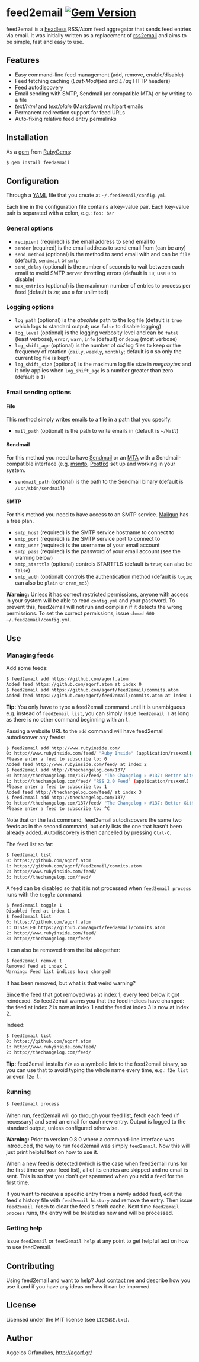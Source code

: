 # feed2email [![Gem Version](https://badge.fury.io/rb/feed2email.svg)](http://badge.fury.io/rb/feed2email)

feed2email is a [headless][] RSS/Atom feed aggregator that sends feed entries
via email. It was initially written as a replacement of [rss2email][] and aims
to be simple, fast and easy to use.

[headless]: http://en.wikipedia.org/wiki/Headless_software
[rss2email]: http://www.allthingsrss.com/rss2email/

## Features

* Easy command-line feed management (add, remove, enable/disable)
* Feed fetching caching (_Last-Modified_ and _ETag_ HTTP headers)
* Feed autodiscovery
* Email sending with SMTP, Sendmail (or compatible MTA) or by writing to a file
* _text/html_ and _text/plain_ (Markdown) multipart emails
* Permanent redirection support for feed URLs
* Auto-fixing relative feed entry permalinks

## Installation

As a [gem][] from [RubyGems][]:

~~~ sh
$ gem install feed2email
~~~

[gem]: http://rubygems.org/gems/feed2email
[RubyGems]: http://rubygems.org/

## Configuration

Through a [YAML][] file that you create at `~/.feed2email/config.yml`.

[YAML]: http://en.wikipedia.org/wiki/YAML

Each line in the configuration file contains a key-value pair. Each key-value
pair is separated with a colon, e.g.: `foo: bar`

### General options

* `recipient` (required) is the email address to send email to
* `sender` (required) is the email address to send email from (can be any)
* `send_method` (optional) is the method to send email with and can be `file`
  (default), `sendmail` or `smtp`
* `send_delay` (optional) is the number of seconds to wait between each email to
  avoid SMTP server throttling errors (default is `10`; use `0` to disable)
* `max_entries` (optional) is the maximum number of entries to process per feed
  (default is `20`; use `0` for unlimited)

### Logging options

* `log_path` (optional) is the _absolute_ path to the log file (default is
  `true` which logs to standard output; use `false` to disable logging)
* `log_level` (optional) is the logging verbosity level and can be `fatal`
  (least verbose), `error`, `warn`, `info` (default) or `debug` (most verbose)
* `log_shift_age` (optional) is the number of _old_ log files to keep or the
  frequency of rotation (`daily`, `weekly`, `monthly`; default is `0` so only
  the current log file is kept)
* `log_shift_size` (optional) is the maximum log file size in _megabytes_ and it
  only applies when `log_shift_age` is a number greater than zero (default is
  `1`)

### Email sending options

#### File

This method simply writes emails to a file in a path that you specify.

* `mail_path` (optional) is the path to write emails in (default is `~/Mail`)

#### Sendmail

For this method you need to have [Sendmail][] or an [MTA][] with a
Sendmail-compatible interface (e.g. [msmtp][], [Postfix][]) set up and working
in your system.

* `sendmail_path` (optional) is the path to the Sendmail binary (default is
  `/usr/sbin/sendmail`)

[MTA]: http://en.wikipedia.org/wiki/Message_transfer_agent
[Sendmail]: http://en.wikipedia.org/wiki/Sendmail
[msmtp]: http://msmtp.sourceforge.net/
[Postfix]: http://en.wikipedia.org/wiki/Postfix_(software)

#### SMTP

For this method you need to have access to an SMTP service. [Mailgun][] has a
free plan.

* `smtp_host` (required) is the SMTP service hostname to connect to
* `smtp_port` (required) is the SMTP service port to connect to
* `smtp_user` (required) is the username of your email account
* `smtp_pass` (required) is the password of your email account (see the warning
   below)
* `smtp_starttls` (optional) controls STARTTLS (default is `true`; can also be
  `false`)
* `smtp_auth` (optional) controls the authentication method (default is `login`;
   can also be `plain` or `cram_md5`)

**Warning:** Unless it has correct restricted permissions, anyone with access in
your system will be able to read `config.yml` and your password. To prevent
this, feed2email will not run and complain if it detects the wrong permissions.
To set the correct permissions, issue `chmod 600 ~/.feed2email/config.yml`.

[Mailgun]: http://www.mailgun.com/

## Use

### Managing feeds

Add some feeds:

~~~ sh
$ feed2email add https://github.com/agorf.atom
Added feed https://github.com/agorf.atom at index 0
$ feed2email add https://github.com/agorf/feed2email/commits.atom
Added feed https://github.com/agorf/feed2email/commits.atom at index 1
~~~

**Tip:** You only have to type a feed2email command until it is unambiguous e.g.
instead of `feed2email list`, you can simply issue `feed2email l` as long as
there is no other command beginning with an `l`.

Passing a website URL to the `add` command will have feed2email autodiscover any
feeds:

~~~ sh
$ feed2email add http://www.rubyinside.com/
0: http://www.rubyinside.com/feed/ "Ruby Inside" (application/rss+xml)
Please enter a feed to subscribe to: 0
Added feed http://www.rubyinside.com/feed/ at index 2
$ feed2email add http://thechangelog.com/137/
0: http://thechangelog.com/137/feed/ "The Changelog » #137: Better GitHub Issues with HuBoard and Ryan Rauh Comments Feed" (application/rss+xml)
1: http://thechangelog.com/feed/ "RSS 2.0 Feed" (application/rss+xml)
Please enter a feed to subscribe to: 1
Added feed http://thechangelog.com/feed/ at index 3
$ feed2email add http://thechangelog.com/137/
0: http://thechangelog.com/137/feed/ "The Changelog » #137: Better GitHub Issues with HuBoard and Ryan Rauh Comments Feed" (application/rss+xml)
Please enter a feed to subscribe to: ^C
~~~

Note that on the last command, feed2email autodiscovers the same two feeds as in
the second command, but only lists the one that hasn't been already added.
Autodiscovery is then cancelled by pressing `Ctrl-C`.

The feed list so far:

~~~ sh
$ feed2email list
0: https://github.com/agorf.atom
1: https://github.com/agorf/feed2email/commits.atom
2: http://www.rubyinside.com/feed/
3: http://thechangelog.com/feed/
~~~

A feed can be disabled so that it is not processed when `feed2email process`
runs with the `toggle` command:

~~~ sh
$ feed2email toggle 1
Disabled feed at index 1
$ feed2email list
0: https://github.com/agorf.atom
1: DISABLED https://github.com/agorf/feed2email/commits.atom
2: http://www.rubyinside.com/feed/
3: http://thechangelog.com/feed/
~~~

It can also be removed from the list altogether:

~~~ sh
$ feed2email remove 1
Removed feed at index 1
Warning: Feed list indices have changed!
~~~

It has been removed, but what is that weird warning?

Since the feed that got removed was at index 1, every feed below it got
reindexed. So feed2email warns you that the feed indices have changed: the feed
at index 2 is now at index 1 and the feed at index 3 is now at index 2.

Indeed:

~~~ sh
$ feed2email list
0: https://github.com/agorf.atom
1: http://www.rubyinside.com/feed/
2: http://thechangelog.com/feed/
~~~

**Tip:** feed2email installs `f2e` as a symbolic link to the feed2email binary,
so you can use that to avoid typing the whole name every time, e.g.: `f2e list`
or even `f2e l`.

### Running

~~~ sh
$ feed2email process
~~~

When run, feed2email will go through your feed list, fetch each feed (if
necessary) and send an email for each new entry. Output is logged to the
standard output, unless configured otherwise.

**Warning:** Prior to version 0.8.0 where a command-line interface was
introduced, the way to run feed2email was simply `feed2email`. Now this will
just print helpful text on how to use it.

When a new feed is detected (which is the case when feed2email runs for the
first time on your feed list), all of its entries are skipped and no email is
sent. This is so that you don't get spammed when you add a feed for the first
time.

If you want to receive a specific entry from a newly added feed, edit the feed's
history file with `feed2email history` and remove the entry. Then issue
`feed2email fetch` to clear the feed's fetch cache. Next time
`feed2email process` runs, the entry will be treated as new and will be
processed.

### Getting help

Issue `feed2email` or `feed2email help` at any point to get helpful text on how
to use feed2email.

## Contributing

Using feed2email and want to help? Just [contact me](http://agorf.gr/) and
describe how you use it and if you have any ideas on how it can be improved.

## License

Licensed under the MIT license (see `LICENSE.txt`).

## Author

Aggelos Orfanakos, <http://agorf.gr/>
